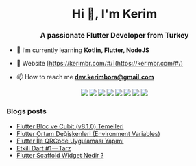 <h1 align="center">Hi 👋, I'm Kerim</h1>
<h3 align="center">A passionate Flutter Developer from Turkey</h3>


- 🌱 I’m currently learning **Kotlin, Flutter, NodeJS**

- 🌌 Website [https://kerimbr.com/#/](https://kerimbr.com/#/)

- 📫 How to reach me **dev.kerimbora@gmail.com**


<p align="center">
 <img src="https://img.shields.io/badge/Dart-0175C2?style=for-the-badge&logo=dart&logoColor=white">
 <img src="https://img.shields.io/badge/Flutter-02569B?style=for-the-badge&logo=flutter&logoColor=white">
 <img src="https://img.shields.io/badge/Kotlin-0095D5?&style=for-the-badge&logo=kotlin&logoColor=white">
 <img src="https://img.shields.io/badge/Unity-100000?style=for-the-badge&logo=unity&logoColor=white">
 <img src="https://img.shields.io/badge/JavaScript-F7DF1E?style=for-the-badge&logo=javascript&logoColor=black">
 <img src="https://img.shields.io/badge/React%20-1f292b.svg?&style=for-the-badge&logo=react&logoColor=white">
 <img src="https://img.shields.io/badge/Node.js-43853D?style=for-the-badge&logo=node.js&logoColor=white"/>
 <img src="https://img.shields.io/badge/git%20-%23F05032.svg?&style=for-the-badge&logo=git&logoColor=white"/> 
</p>

### Blogs posts
<!-- BLOG-POST-LIST:START -->
- [Flutter Bloc ve Cubit &lpar;v8.1.0&rpar; Temelleri](https://dev-kerimbora.medium.com/flutter-bloc-ve-cubit-v8-1-0-a0d573bfb8dc?source=rss-d8f584a0c3d7------2)
- [Flutter Ortam Değişkenleri &lpar;Environment Variables&rpar;](https://dev-kerimbora.medium.com/flutter-ortam-de%C4%9Fi%C5%9Fkenleri-environment-variables-e348ac96fbd6?source=rss-d8f584a0c3d7------2)
- [Flutter İle QRCode Uygulaması Yapımı](https://dev-kerimbora.medium.com/flutter-i%CC%87le-qrcode-uygulamas%C4%B1-yap%C4%B1m%C4%B1-501266e67041?source=rss-d8f584a0c3d7------2)
- [Etkili Dart #1 — Tarz](https://dev-kerimbora.medium.com/etkili-dart-1-tarz-36ad8d3c7576?source=rss-d8f584a0c3d7------2)
- [Flutter Scaffold Widget Nedir ?](https://dev-kerimbora.medium.com/flutter-scaffold-widget-nedir-9c2e28637ee9?source=rss-d8f584a0c3d7------2)
<!-- BLOG-POST-LIST:END -->


